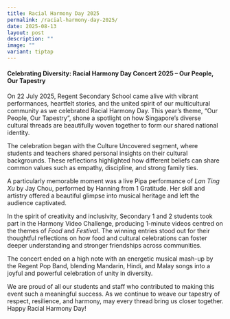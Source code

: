```yaml
---
title: Racial Harmony Day 2025
permalink: /racial-harmony-day-2025/
date: 2025-08-13
layout: post
description: ""
image: ""
variant: tiptap
---
```

<h4>Celebrating Diversity: Racial Harmony Day Concert 2025 – Our People, Our Tapestry</h4>
<p>On 22 July 2025, Regent Secondary School came alive with vibrant performances,
heartfelt stories, and the united spirit of our multicultural community
as we celebrated Racial Harmony Day. This year’s theme, “Our People, Our
Tapestry”, shone a spotlight on how Singapore’s diverse cultural threads
are beautifully woven together to form our shared national identity.</p>
<p>The celebration began with the Culture Uncovered segment, where students
and teachers shared personal insights on their cultural backgrounds. These
reflections highlighted how different beliefs can share common values such
as empathy, discipline, and strong family ties.</p>
<p>A particularly memorable moment was a live Pipa performance of <em>Lan Ting Xu</em> by
Jay Chou, performed by Hanning from 1 Gratitude. Her skill and artistry
offered a beautiful glimpse into musical heritage and left the audience
captivated.</p>
<p>In the spirit of creativity and inclusivity, Secondary 1 and 2 students
took part in the Harmony Video Challenge, producing 1-minute videos centred
on the themes of <em>Food</em> and <em>Festival</em>. The winning entries
stood out for their thoughtful reflections on how food and cultural celebrations
can foster deeper understanding and stronger friendships across communities.</p>
<p>The concert ended on a high note with an energetic musical mash-up by
the Regent Pop Band, blending Mandarin, Hindi, and Malay songs into a joyful
and powerful celebration of unity in diversity.</p>
<p>We are proud of all our students and staff who contributed to making this
event such a meaningful success. As we continue to weave our tapestry of
respect, resilience, and harmony, may every thread bring us closer together.
Happy Racial Harmony Day!</p>
<p></p>